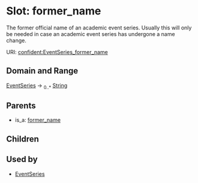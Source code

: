 
# Slot: former_name


The former official name of an academic event series. Usually this will only be needed in case an academic event series has undergone a name change.

URI: [confident:EventSeries_former_name](https://raw.githubusercontent.com/TIBHannover/ConfIDent_schema/main/src/linkml/confident_schema.yaml#EventSeries_former_name)


## Domain and Range

[EventSeries](EventSeries.md) &#8594;  <sub>0..\*</sub> [String](types/String.md)

## Parents

 *  is_a: [former_name](former_name.md)

## Children


## Used by

 * [EventSeries](EventSeries.md)
